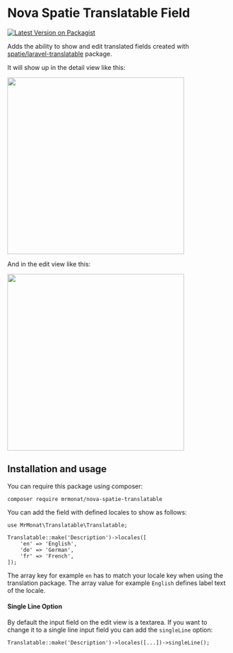 # Nova Spatie Translatable Field

[![Latest Version on Packagist](https://img.shields.io/packagist/v/mrmonat/nova-spatie-translatable.svg?style=flat-square)](https://packagist.org/packages/mrmonat/nova-spatie-translatable)

Adds the ability to show and edit translated fields created with [spatie/laravel-translatable](https://github.com/spatie/laravel-translatable) package.

It will show up in the detail view like this:

<img width="400" src="https://mrmonat.de/github/images/nova-spatie-translatable-details.png">

And in the edit view like this:

<img width="400" src="https://mrmonat.de/github/images/nova-spatie-translatable-edit.png">

## Installation and usage

You can require this package using composer:

```
composer require mrmonat/nova-spatie-translatable
```

You can add the field with defined locales to show as follows:

```
use MrMonat\Translatable\Translatable;

Translatable::make('Description')->locales([
    'en' => 'English',
    'de' => 'German',
    'fr' => 'French',
]);
```

The array key for example ```en``` has to match your locale key when using the translation package. The array value for example ```English``` defines label text of the locale.

#### Single Line Option

By default the input field on the edit view is a textarea. If you want to change it to a single line input field you can add the ```singleLine``` option:

```
Translatable::make('Description')->locales([...])->singleLine();
```

